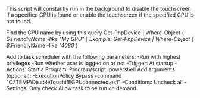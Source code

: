 This script will constantly run in the background to disable the touchscreen if a specified GPU is found or enable the touchscreen if the specified GPU is not found.

Find the GPU name by using this query
Get-PnpDevice | Where-Object { $_.FriendlyName -like *"My GPU"* }
Example:
Get-PnpDevice | Where-Object { $_.FriendlyName -like *"4080* }

Add to task scheduler with the following parameters:
-Run with highest privileges
-Run whether user is logged on or not
-Trigger:
  At startup
-Actions:
  Start a Program:
    Program/script: powershell
      Add arguments (optional): -ExecutionPolicy Bypass -command "C:\TEMP\DisableTouchifEGPUconnected.ps1"
-Conditions:
  Uncheck all
-Settings:
  Only check Allow task to be run on demand
